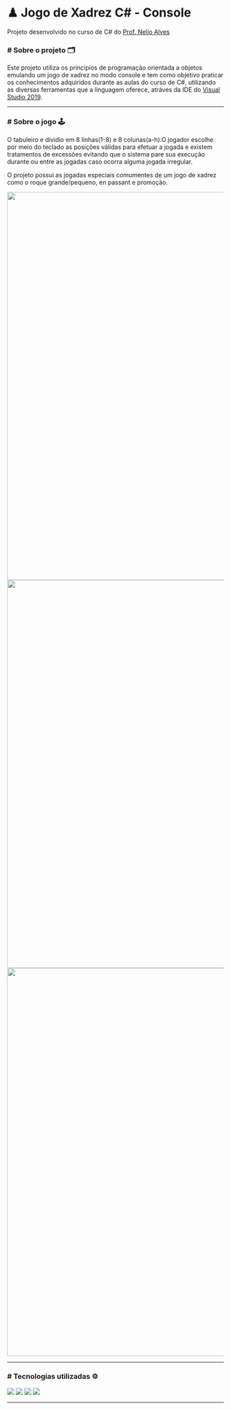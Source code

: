 # ♟ Jogo de Xadrez C# - Console
Projeto desenvolvido no curso de C# do <a href="https://www.linkedin.com/in/nelio-alves/?originalSubdomain=br">Prof. Nelio Alves</a>

<h3># Sobre o projeto 🗂</h3>
<p> Este projeto utiliza os princípios de programação orientada a objetos emulando um jogo de xadrez no modo console e 
tem como objetivo praticar os conhecimentos adquiridos durante as aulas do curso de C#, utilizando as diversas ferramentas que a linguagem oferece,
atráves da IDE do <a href="https://visualstudio.microsoft.com/pt-br/vs/community/">Visual Studio 2019</a>.</p>
<hr/>
<h3># Sobre o jogo 🕹</h3>
<p>O tabuleiro e dividio em  8 linhas(1-8) e 8 colunas(a-h).O jogador escolhe por meio do teclado as posições válidas para efetuar a jogada e existem tratamentos de excessões
evitando que o sistema pare sua execução durante ou entre as jogadas caso ocorra alguma jogada irregular.</p>
<p>O projeto possui as jogadas especiais comumentes de um jogo de xadrez como o roque grande/pequeno, en passant e promoção.</p>
<div align="center">
  <img src="https://github.com/RodrigoooSC/Jogo_Xadrez_Console/blob/3f35ddd6df17f8abe2a1141f983180c1d9c74de3/img/Tela_Inicio.png" width="900px" /> 
  <img src="https://github.com/RodrigoooSC/Jogo_Xadrez_Console/blob/3f35ddd6df17f8abe2a1141f983180c1d9c74de3/img/Tela_Jogador_1.png" width="900px" />
  <img src="https://github.com/RodrigoooSC/Jogo_Xadrez_Console/blob/3f35ddd6df17f8abe2a1141f983180c1d9c74de3/img/Tela_Jogador_2.png" width="900px" />
</div>
<hr/>
<h3># Tecnologias utilizadas ⚙</h3>
<div>
<img src="https://img.shields.io/badge/C%23-239120?style=for-the-badge&logo=c-sharp&logoColor=white" />
<img src="https://img.shields.io/badge/.NET-5C2D91?style=for-the-badge&logo=.net&logoColor=white" />
<img src="https://img.shields.io/badge/Git-E34F26?style=for-the-badge&logo=git&logoColor=white" />
<img src="https://img.shields.io/badge/Windows-017AD7?style=for-the-badge&logo=windows&logoColor=white" />
</div>
<hr/>
